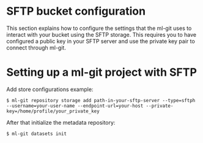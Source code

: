 # SFTP bucket configuration #

This section explains how to configure the settings that the ml-git uses to interact with your bucket using the SFTP storage. This requires you to have configured a public key in your SFTP server and use the private key pair to connect through ml-git.

# Setting up a ml-git project with SFTP #

Add store configurations example:

```
$ ml-git repository storage add path-in-your-sftp-server --type=sftph --username=your-user-name --endpoint-url=your-host --private-key=/home/profile/your_private_key
```

After that initialize the metadata repository:

```
$ ml-git datasets init
```


